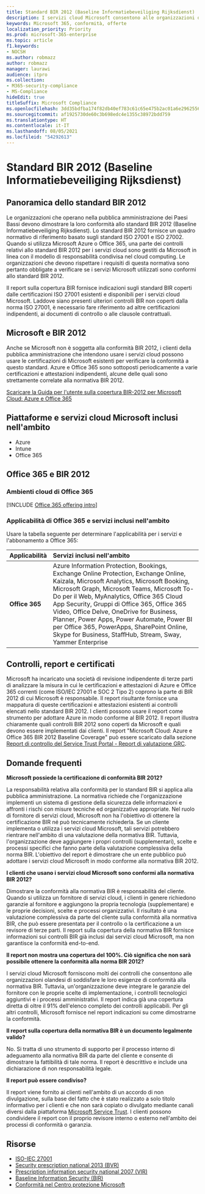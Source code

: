 ```yaml
---
title: Standard BIR 2012 (Baseline Informatiebeveiliging Rijksdienst)
description: I servizi cloud Microsoft consentono alle organizzazioni della pubblica amministrazione nei Paesi Bassi di essere conformi allo standard BIR 2012.
keywords: Microsoft 365, conformità, offerte
localization_priority: Priority
ms.prod: microsoft-365-enterprise
ms.topic: article
f1.keywords:
- NOCSH
ms.author: robmazz
author: robmazz
manager: laurawi
audience: itpro
ms.collection:
- M365-security-compliance
- MS-Compliance
hideEdit: true
titleSuffix: Microsoft Compliance
ms.openlocfilehash: 3dd35bdfba174f82db40ef783c61c65e475b2ac01a6e2962556f6bef362f8173
ms.sourcegitcommit: af1925730de60c3b698edc4e1355c38972bdd759
ms.translationtype: HT
ms.contentlocale: it-IT
ms.lasthandoff: 08/05/2021
ms.locfileid: "54292613"
---
```

# <a name="baseline-informatiebeveiliging-rijksdienst-standard-bir-2012"></a>Standard BIR 2012 (Baseline Informatiebeveiliging Rijksdienst)

## <a name="bir-2012-overview"></a>Panoramica dello standard BIR 2012

Le organizzazioni che operano nella pubblica amministrazione dei Paesi Bassi devono dimostrare la loro conformità allo standard BIR 2012 (Baseline Informatiebeveiliging Rijksdienst). Lo standard BIR 2012 fornisce un quadro normativo di riferimento basato sugli standard ISO 27001 e ISO 27002. Quando si utilizza Microsoft Azure o Office 365, una parte dei controlli relativi allo standard BIR 2012 per i servizi cloud sono gestiti da Microsoft in linea con il modello di responsabilità condivisa nel cloud computing. Le organizzazioni che devono rispettare i requisiti di questa normativa sono pertanto obbligate a verificare se i servizi Microsoft utilizzati sono conformi allo standard BIR 2012.

Il report sulla copertura BIR fornisce indicazioni sugli standard BIR coperti dalle certificazioni ISO 27001 esistenti e disponibili per i servizi cloud Microsoft. Laddove siano presenti ulteriori controlli BIR non coperti dalla norma ISO 27001, è necessario fare riferimento ad altre certificazioni indipendenti, ai documenti di controllo o alle clausole contrattuali.

## <a name="microsoft-and-bir-2012"></a>Microsoft e BIR 2012

Anche se Microsoft non è soggetta alla conformità BIR 2012, i clienti della pubblica amministrazione che intendono usare i servizi cloud possono usare le certificazioni di Microsoft esistenti per verificare la conformità a questo standard. Azure e Office 365 sono sottoposti periodicamente a varie certificazioni e attestazioni indipendenti, alcune delle quali sono strettamente correlate alla normativa BIR 2012.

[Scaricare la Guida per l'utente sulla copertura BIR-2012 per Microsoft Cloud: Azure e Office 365](https://go.microsoft.com/fwlink/p/?linkid=2099461)

## <a name="microsoft-in-scope-cloud-platforms--services"></a>Piattaforme e servizi cloud Microsoft inclusi nell'ambito

- Azure
- Intune
- Office 365

## <a name="office-365-and-bir-2012"></a>Office 365 e BIR 2012

### <a name="office-365-cloud-environments"></a>Ambienti cloud di Office 365

[!INCLUDE [Office 365 offering intro](../includes/o365-offering-introduction.md)]

### <a name="office-365-applicability-and-in-scope-services"></a>Applicabilità di Office 365 e servizi inclusi nell'ambito

Usare la tabella seguente per determinare l'applicabilità per i servizi e l'abbonamento a Office 365:

| **Applicabilità** | **Servizi inclusi nell'ambito** |
|:------------------|:----------------------|
| **Office 365** | Azure Information Protection, Bookings, Exchange Online Protection, Exchange Online, Kaizala, Microsoft Analytics, Microsoft Booking, Microsoft Graph, Microsoft Teams, Microsoft To-Do per il Web, MyAnalytics, Office 365 Cloud App Security, Gruppi di Office 365, Office 365 Video, Office Delve, OneDrive for Business, Planner, Power Apps, Power Automate, Power BI per Office 365, PowerApps, SharePoint Online, Skype for Business, StaffHub, Stream, Sway, Yammer Enterprise |

## <a name="audits-reports-and-certificates"></a>Controlli, report e certificati

Microsoft ha incaricato una società di revisione indipendente di terze parti di analizzare la misura in cui le certificazioni e attestazioni di Azure e Office 365 correnti (come ISO/IEC 27001 e SOC 2 Tipo 2) coprono la parte di BIR 2012 di cui Microsoft è responsabile. Il report risultante fornisce una mappatura di queste certificazioni e attestazioni esistenti ai controlli elencati nello standard BIR 2012. I clienti possono usare il report come strumento per adottare Azure in modo conforme al BIR 2012. Il report illustra chiaramente quali controlli BIR 2012 sono coperti da Microsoft e quali devono essere implementati dai clienti. Il report "Microsoft Cloud: Azure e Office 365 BIR 2012 Baseline Coverage" può essere scaricato dalla sezione [Report di controllo del Service Trust Portal - Report di valutazione GRC](https://servicetrust.microsoft.com/ViewPage/MSComplianceGuideV3).

## <a name="frequently-asked-questions"></a>Domande frequenti

**Microsoft possiede la certificazione di conformità BIR 2012?**

La responsabilità relativa alla conformità per lo standard BIR si applica alla pubblica amministrazione. La normativa richiede che l'organizzazione implementi un sistema di gestione della sicurezza delle informazioni e affronti i rischi con misure tecniche ed organizzative appropriate. Nel ruolo di fornitore di servizi cloud, Microsoft non ha l'obiettivo di ottenere la certificazione BIR né può tecnicamente richiederla. Se un cliente implementa o utilizza i servizi cloud Microsoft, tali servizi potrebbero rientrare nell'ambito di una valutazione della normativa BIR. Tuttavia, l'organizzazione deve aggiungere i propri controlli (supplementari), scelte e processi specifici che fanno parte della valutazione complessiva della norma BIR. L'obiettivo del report è dimostrare che un ente pubblico può adottare i servizi cloud Microsoft in modo conforme alla normativa BIR 2012.

**I clienti che usano i servizi cloud Microsoft sono conformi alla normativa BIR 2012?**

Dimostrare la conformità alla normativa BIR è responsabilità del cliente. Quando si utilizza un fornitore di servizi cloud, i clienti in genere richiedono garanzie al fornitore e aggiungono la propria tecnologia (supplementare) e le proprie decisioni, scelte e processi organizzativi. Il risultato è una valutazione complessiva da parte del cliente sulla conformità alla normativa BIR, che può essere presentata per il controllo o la certificazione a un revisore di terze parti. Il report sulla copertura della normativa BIR fornisce informazioni sui controlli BIR già inclusi dai servizi cloud Microsoft, ma non garantisce la conformità end-to-end.

**Il report non mostra una copertura del 100%. Ciò significa che non sarà possibile ottenere la conformità alla norma BIR 2012?**

I servizi cloud Microsoft forniscono molti dei controlli che consentono alle organizzazioni olandesi di soddisfare le loro esigenze di conformità alla normativa BIR. Tuttavia, un'organizzazione deve integrare le garanzie del fornitore con le proprie scelte di implementazione, i controlli tecnologici aggiuntivi e i processi amministrativi. Il report indica già una copertura diretta di oltre il 91% dell'elenco completo dei controlli applicabili. Per gli altri controlli, Microsoft fornisce nel report indicazioni su come dimostrarne la conformità.

**Il report sulla copertura della normativa BIR è un documento legalmente valido?**

No. Si tratta di uno strumento di supporto per il processo interno di adeguamento alla normativa BIR da parte del cliente e consente di dimostrare la fattibilità di tale norma. Il report è descrittivo e include una dichiarazione di non responsabilità legale.

**Il report può essere condiviso?**

Il report viene fornito ai clienti nell'ambito di un accordo di non divulgazione, sulla base del fatto che è stato realizzato a solo titolo informativo per i clienti e che non sarà copiato o divulgato mediante canali diversi dalla piattaforma [Microsoft Service Trust](https://www.microsoft.com/TrustCenter/STP/default.aspx). I clienti possono condividere il report con il proprio revisore interno o esterno nell'ambito dei processi di conformità o garanzia.

## <a name="resources"></a>Risorse

- [ISO-IEC 27001](offering-iso-27001.md)
- [Security prescription national 2013 (BVR)](https://wetten.overheid.nl/BWBR0033512/2013-06-01)
- [Prescription information security national 2007 (VIR)](https://wetten.overheid.nl/BWBR0022141/2007-07-01)
- [Baseline Information Security (BIR)](https://www.earonline.nl/index.php/BIR_2012)
- [Conformità nel Centro protezione Microsoft](https://www.microsoft.com/trust-center/compliance/compliance-overview)
